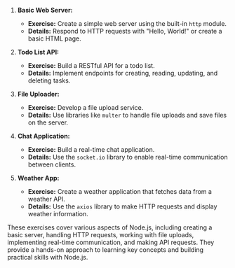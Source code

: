 1. **Basic Web Server:**
   - **Exercise:** Create a simple web server using the built-in `http` module.
   - **Details:** Respond to HTTP requests with "Hello, World!" or create a basic HTML page.

2. **Todo List API:**
   - **Exercise:** Build a RESTful API for a todo list.
   - **Details:** Implement endpoints for creating, reading, updating, and deleting tasks.

3. **File Uploader:**
   - **Exercise:** Develop a file upload service.
   - **Details:** Use libraries like `multer` to handle file uploads and save files on the server.

4. **Chat Application:**
   - **Exercise:** Build a real-time chat application.
   - **Details:** Use the `socket.io` library to enable real-time communication between clients.

5. **Weather App:**
   - **Exercise:** Create a weather application that fetches data from a weather API.
   - **Details:** Use the `axios` library to make HTTP requests and display weather information.

These exercises cover various aspects of Node.js, including creating a basic server, handling HTTP requests, working with file uploads, implementing real-time communication, and making API requests. They provide a hands-on approach to learning key concepts and building practical skills with Node.js.
